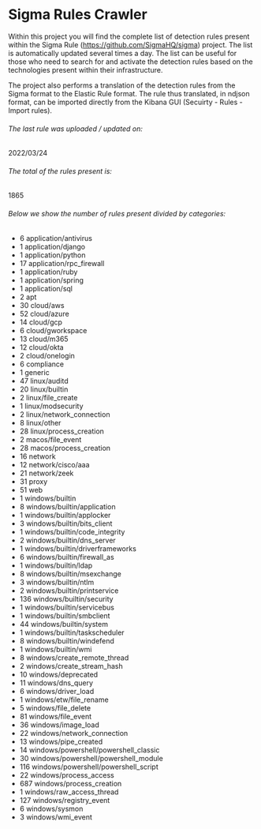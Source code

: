 # Sigma Rules Crawler
Within this project you will find the complete list of detection rules present within the Sigma Rule (https://github.com/SigmaHQ/sigma) project. The list is automatically updated several times a day.
The list can be useful for those who need to search for and activate the detection rules based on the technologies present within their infrastructure.

The project also performs a translation of the detection rules from the Sigma format to the Elastic Rule format. The rule thus translated, in ndjson format, can be imported directly from the Kibana GUI (Secuirty - Rules - Import rules).


###### The last rule was uploaded / updated on:
2022/03/24
###### The total of the rules present is:
1865
###### Below we show the number of rules present divided by categories:
- 6 application/antivirus
- 1 application/django
- 1 application/python
- 17 application/rpc_firewall
- 1 application/ruby
- 1 application/spring
- 1 application/sql
- 2 apt
- 30 cloud/aws
- 52 cloud/azure
- 14 cloud/gcp
- 6 cloud/gworkspace
- 13 cloud/m365
- 12 cloud/okta
- 2 cloud/onelogin
- 6 compliance
- 1 generic
- 47 linux/auditd
- 20 linux/builtin
- 2 linux/file_create
- 1 linux/modsecurity
- 2 linux/network_connection
- 8 linux/other
- 28 linux/process_creation
- 2 macos/file_event
- 28 macos/process_creation
- 16 network
- 12 network/cisco/aaa
- 21 network/zeek
- 31 proxy
- 51 web
- 1 windows/builtin
- 8 windows/builtin/application
- 1 windows/builtin/applocker
- 3 windows/builtin/bits_client
- 1 windows/builtin/code_integrity
- 2 windows/builtin/dns_server
- 1 windows/builtin/driverframeworks
- 6 windows/builtin/firewall_as
- 1 windows/builtin/ldap
- 8 windows/builtin/msexchange
- 3 windows/builtin/ntlm
- 2 windows/builtin/printservice
- 136 windows/builtin/security
- 1 windows/builtin/servicebus
- 1 windows/builtin/smbclient
- 44 windows/builtin/system
- 1 windows/builtin/taskscheduler
- 8 windows/builtin/windefend
- 1 windows/builtin/wmi
- 8 windows/create_remote_thread
- 2 windows/create_stream_hash
- 10 windows/deprecated
- 11 windows/dns_query
- 6 windows/driver_load
- 1 windows/etw/file_rename
- 5 windows/file_delete
- 81 windows/file_event
- 36 windows/image_load
- 22 windows/network_connection
- 13 windows/pipe_created
- 14 windows/powershell/powershell_classic
- 30 windows/powershell/powershell_module
- 116 windows/powershell/powershell_script
- 22 windows/process_access
- 687 windows/process_creation
- 1 windows/raw_access_thread
- 127 windows/registry_event
- 6 windows/sysmon
- 3 windows/wmi_event
